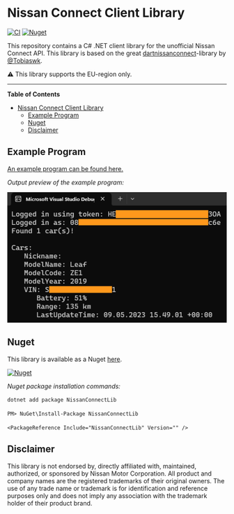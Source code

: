 # Nissan Connect Client Library

[![CI](https://github.com/hagronnestad/nissan-connect-dotnet/actions/workflows/main.yml/badge.svg)](https://github.com/hagronnestad/nissan-connect-dotnet/actions/workflows/main.yml) [![Nuget](https://img.shields.io/nuget/v/NissanConnectLib)](https://www.nuget.org/packages/NissanConnectLib)

This repository contains a C# .NET client library for the unofficial Nissan Connect API. This library is based on the great [dartnissanconnect](https://gitlab.com/tobiaswkjeldsen/dartnissanconnect)-library by [@Tobiaswk](https://github.com/Tobiaswk).

⚠️ This library supports the EU-region only.

---

**Table of Contents**

- [Nissan Connect Client Library](#nissan-connect-client-library)
  - [Example Program](#example-program)
  - [Nuget](#nuget)
  - [Disclaimer](#disclaimer)


## Example Program

[An example program can be found here.](NissanConnect/NissanConnectLib.Example/Program.cs)

*Output preview of the example program:*

![](Screenshots/01-example-output.png)


## Nuget

This library is available as a Nuget [here](https://www.nuget.org/packages/NissanConnectLib).

[![Nuget](https://img.shields.io/nuget/v/NissanConnectLib)](https://www.nuget.org/packages/NissanConnectLib)

*Nuget package installation commands:*
```
dotnet add package NissanConnectLib 

PM> NuGet\Install-Package NissanConnectLib

<PackageReference Include="NissanConnectLib" Version="" />
```


## Disclaimer
This library is not endorsed by, directly affiliated with, maintained, authorized, or sponsored by Nissan Motor Corporation. All product and company names are the registered trademarks of their original owners. The use of any trade name or trademark is for identification and reference purposes only and does not imply any association with the trademark holder of their product brand.
